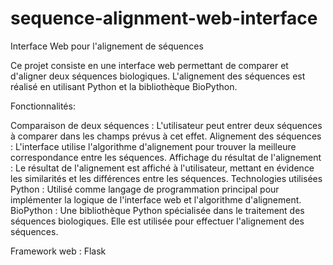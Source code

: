 # sequence-alignment-web-interface

Interface Web pour l'alignement de séquences

Ce projet consiste en une interface web permettant de comparer et d'aligner deux séquences biologiques. L'alignement des séquences est réalisé en utilisant Python et la bibliothèque BioPython.

Fonctionnalités:

Comparaison de deux séquences : L'utilisateur peut entrer deux séquences à comparer dans les champs prévus à cet effet.
Alignement des séquences : L'interface utilise l'algorithme d'alignement pour trouver la meilleure correspondance entre les séquences.
Affichage du résultat de l'alignement : Le résultat de l'alignement est affiché à l'utilisateur, mettant en évidence les similarités et les différences entre les séquences.
Technologies utilisées
Python : Utilisé comme langage de programmation principal pour implémenter la logique de l'interface web et l'algorithme d'alignement.
BioPython : Une bibliothèque Python spécialisée dans le traitement des séquences biologiques. Elle est utilisée pour effectuer l'alignement des séquences.


Framework web : Flask
